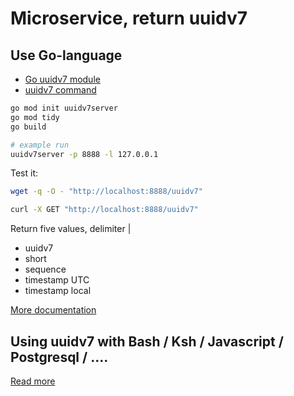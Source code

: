 # Microservice, return uuidv7
## Use Go-language

 * [Go uuidv7 module](https://github.com/samborkent/uuid)
 * [uuidv7 command](https://github.com/kshji/go/tree/master/uuid7)


```bash
go mod init uuidv7server
go mod tidy
go build

# example run
uuidv7server -p 8888 -l 127.0.0.1
```

Test it:
```bash
wget -q -O - "http://localhost:8888/uuidv7"

curl -X GET "http://localhost:8888/uuidv7"
```

Return five values, delimiter |
 * uuidv7
 * short
 * sequence
 * timestamp UTC
 * timestamp local

[More documentation](https://github.com/samborkent/uuid)

## Using uuidv7 with Bash / Ksh / Javascript / Postgresql / ....

[Read more](https://github.com/kshji/uuid/)
